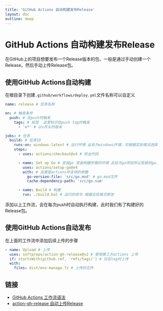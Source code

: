```yaml
---
title: 'GitHub Actions 自动构建发布Release'
layout: doc
outline: deep
---
```


# GitHub Actions 自动构建发布Release

在GitHub上的项目想要发布一个Release版本的包，一般是通过手动创建一个Release，然后手动上传Release包。

## 使用GitHub Actions自动构建

在根目录下创建`.github/workflows/deploy.yml`文件名称可以自定义

```yml
name: release # 任务名称

on: # 触发条件
  push: # 在push时触发
    tags: # 标签  这里标识在push tag时触发
      - 'v*' # 以v开头的版本

jobs: # 任务
  build: # 任务ID
    runs-on: windows-latest # 运行环境 此处为windows环境，可根据实际情况选择
    steps:
      - uses: actions/checkout@v4 # 检出代码

      - name: Set up Go # 安装go 安装构建所需的环境 此处为go项目所以安装的go，如果为node项目则安装node，npm等
        uses: actions/setup-go@v4
        with: # 这里是actions中支持的参数
          go-version-file: 'src/go.mod' # go.mod文件
          cache-dependency-path: 'src/go.sum'

      - name: Build # 构建
        run: ./build.bat # 运行的命令 根据实际情况修改
```

添加以上工作流，会在每次push时自动执行构建，此时我们有了构建好的Release包。

## 使用GitHub Actions自动发布

在上面的工作流中添加后续上传的步骤

```yml
- name: Upload # 上传
  uses: softprops/action-gh-release@v2 # 使用第三方actions 上传
  if: startsWith(github.ref, 'refs/tags/') # 仅在tag时上传
  with:
    files: dist/env-manage.7z # 上传的文件
```

## 链接

- [GitHub Actions 工作流语法](https://docs.github.com/zh/actions/using-workflows/workflow-syntax-for-github-actions)
- [action-gh-release 自动上传Release](https://github.com/softprops/action-gh-release)
